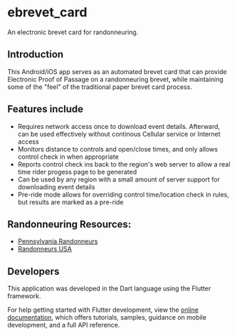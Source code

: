# ebrevet_card

An electronic brevet card for randonneuring.

## Introduction

This Android/iOS 
app serves as an automated brevet card that can provide Electronic Proof of Passage
on a randonneuring brevet, while maintaining some of the "feel" of the traditional paper brevet card process. 

## Features include

- Requires network access once to download event details. Afterward, can be used effectively without continous Cellular service or Internet access
- Monitors distance to controls and open/close times, and only allows control check in when appropriate
- Reports control check ins back to the region's web server to allow a real time rider progess page to be generated
- Can be used by any region with a small amount of server support for downloading event details
- Pre-ride mode allows for overriding control time/location check in rules, but results are marked as a pre-ride

## Randonneuring Resources:

- [Pennsylvania Randonneurs](https://parando.org)
- [Randonneurs USA](https://rusa.org)


## Developers

This application was developed in the Dart language using the Flutter framework. 

For help getting started with Flutter development, view the
[online documentation](https://docs.flutter.dev/), which offers tutorials,
samples, guidance on mobile development, and a full API reference.
